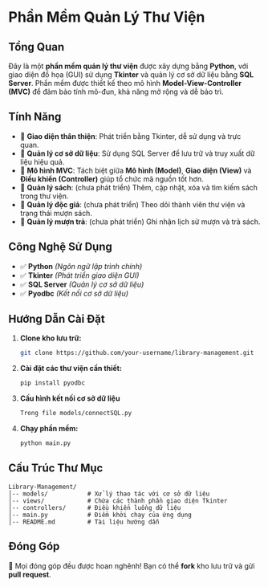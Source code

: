 # Phần Mềm Quản Lý Thư Viện

## Tổng Quan
Đây là một **phần mềm quản lý thư viện** được xây dựng bằng **Python**, với giao diện đồ họa (GUI) sử dụng **Tkinter** và quản lý cơ sở dữ liệu bằng **SQL Server**. Phần mềm được thiết kế theo mô hình **Model-View-Controller (MVC)** để đảm bảo tính mô-đun, khả năng mở rộng và dễ bảo trì.

## Tính Năng
- 🔹 **Giao diện thân thiện**: Phát triển bằng Tkinter, dễ sử dụng và trực quan.
- 🔹 **Quản lý cơ sở dữ liệu**: Sử dụng SQL Server để lưu trữ và truy xuất dữ liệu hiệu quả.
- 🔹 **Mô hình MVC**: Tách biệt giữa **Mô hình (Model)**, **Giao diện (View)** và **Điều khiển (Controller)** giúp tổ chức mã nguồn tốt hơn.
- 🔹 **Quản lý sách**: (chưa phát triển) Thêm, cập nhật, xóa và tìm kiếm sách trong thư viện.
- 🔹 **Quản lý độc giả**: (chưa phát triển) Theo dõi thành viên thư viện và trạng thái mượn sách.
- 🔹 **Quản lý mượn trả**: (chưa phát triển) Ghi nhận lịch sử mượn và trả sách.

## Công Nghệ Sử Dụng
- ✅ **Python** *(Ngôn ngữ lập trình chính)*
- ✅ **Tkinter** *(Phát triển giao diện GUI)*
- ✅ **SQL Server** *(Quản lý cơ sở dữ liệu)*
- ✅ **Pyodbc** *(Kết nối cơ sở dữ liệu)*

## Hướng Dẫn Cài Đặt
1. **Clone kho lưu trữ:**
   ```sh
   git clone https://github.com/your-username/library-management.git
   ```
2. **Cài đặt các thư viện cần thiết:**
   ```sh
   pip install pyodbc
   ```
3. **Cấu hình kết nối cơ sở dữ liệu**
   ```sh
   Trong file models/connectSQL.py
   ```
   
4. **Chạy phần mềm:**
   ```sh
   python main.py
   ```

## **Cấu Trúc Thư Mục**
```
Library-Management/
│-- models/           # Xử lý thao tác với cơ sở dữ liệu
│-- views/            # Chứa các thành phần giao diện Tkinter
│-- controllers/      # Điều khiển luồng dữ liệu
│-- main.py           # Điểm khởi chạy của ứng dụng
│-- README.md         # Tài liệu hướng dẫn
```

## **Đóng Góp**
📌 Mọi đóng góp đều được hoan nghênh! Bạn có thể **fork** kho lưu trữ và gửi **pull request**.

